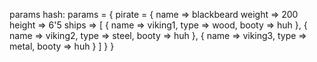 

params hash:
params = {
    pirate = {
        name => blackbeard
        weight => 200
        height => 6'5
        ships => [
            { 
            name => viking1,
            type => wood,
            booty => huh
            }, 
            {
            name => viking2,
            type => steel,
            booty => huh
            },
            {
            name => viking3,
            type => metal,
            booty => huh
            }
        ]
    }
}
